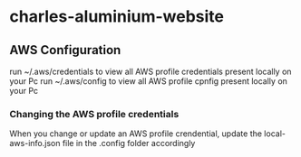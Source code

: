 # charles-aluminium-website

## AWS Configuration

run ~/.aws/credentials to view all AWS profile credentials present locally on your Pc
run ~/.aws/config to view all AWS profile cpnfig present locally on your Pc

### Changing the AWS profile credentials

When you change or update an AWS profile crendential, update the local-aws-info.json file in the .config folder accordingly